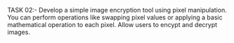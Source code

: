 TASK 02:-
Develop a simple image encryption tool using pixel manipulation. You can perform operations like swapping pixel values or applying a basic mathematical operation to each pixel. Allow users to encypt and decrypt images.

